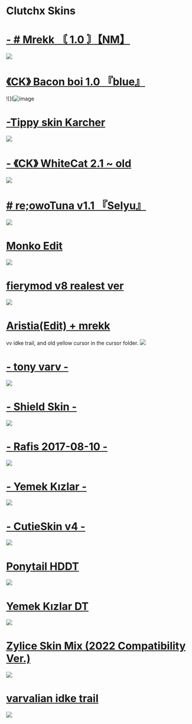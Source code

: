 # Clutchx Skins

# [- # Mrekk 〘 1.0 〙【NM】](https://drive.google.com/uc?export=download&id=1KyfzDBexpJuncrHrVJ5ETZrH3_2IbGYy)
![](https://skins.osuck.net/uploads/posts/2021-01/1611739146_screenshot9120.jpg)

# [《CK》 Bacon boi 1.0 『blue』](https://joofixd.s-ul.eu/Idc2Mdek)
![](![image](https://user-images.githubusercontent.com/47702237/179339904-eb325c4a-6daa-4c77-9ada-d14b1ccb82f1.png)

# [-Tippy skin Karcher](https://drive.google.com/file/d/1WhNWoIrxRDcET3lMEw8vxIzf5pq41prV/view)
![](https://cdn.discordapp.com/attachments/332069109732999169/1000336678143139880/screenshot014.jpg)

# [- 《CK》 WhiteCat 2.1 ~ old](https://www.mediafire.com/file/slctyhdrt8q7mhw/-_%25E3%2580%258ACK%25E3%2580%258B_WhiteCat_2.1_%257E_old.osk/file)
![](https://i.imgur.com/rZckbMN.png)

# [# re;owoTuna v1.1 『Selyu』](https://drive.google.com/file/d/1SVtUUvo4o2DUwQ1Pf2Xb0v4eDblvvovq/view?usp=sharing)
![](https://cdn.discordapp.com/attachments/332069109732999169/1000337732687630336/screenshot015.jpg)

# [Monko Edit](https://rektygon.s-ul.eu/r36TbuaU)
![](https://i.imgur.com/8tXwDP0.jpg)

# [fierymod v8 realest ver](https://www.mediafire.com/file/4ryl6qqet0xs9nc/fierymod_v8_realest_ver.osk/file) 
![](https://i.imgur.com/Vv4Jgr1.png)

# [Aristia(Edit) + mrekk](https://drive.google.com/file/d/1nZkbsWjfDXJu9-VONuZV_DiYOjteMW25/view)
vv idke trail, and old yellow cursor in the cursor folder.
![](https://i.imgur.com/1mVGsiY.png)

# [- tony varv -](https://mega.nz/file/5WZ1TCDb#kGvBLznI9aH-KxbBQsIkOl5Lumaeere0Jn9rj7qaP4Q)
![](https://osu.ppy.sh/ss/15626158/88a1)

# [- Shield Skin -](https://drive.google.com/file/d/1ai-jXvh-34Y9VsvH5lOM97mTwTfkyQYV/view)
![](https://cdn.discordapp.com/attachments/332069109732999169/1000340031631806484/screenshot016.jpg)

# [- Rafis 2017-08-10 -](https://drive.google.com/file/d/1oanJ5hrKl4ZdPVUV9TfUgg0V6_OArp1e/view)
![](https://cdn.discordapp.com/attachments/332069109732999169/1000341550636728431/screenshot017.jpg)

# [- Yemek Kızlar -](https://cdn.discordapp.com/attachments/827951889026908191/997207236621369464/Yemek_Kzlar.osk)
![](https://cdn.discordapp.com/attachments/332069109732999169/1000342336548647012/screenshot019.jpg)

# [- CutieSkin v4 -](https://www.dropbox.com/s/5pxpc9ozz6oev8x/-%2BCutieSkin%20v4%20%2B-%20-.rar?dl=0)
![](https://cdn.discordapp.com/attachments/332069109732999169/1000343310197596240/screenshot020.jpg)

# [Ponytail HDDT](https://gerwi2.s-ul.eu/UpwA6ZsP)
![](https://i.imgur.com/o9VRoFm.png)

# [Yemek Kızlar DT]( https://drive.google.com/file/d/1kw4_agRLFgq4wK60laSMBsnGPO6LMiL8/view?usp=sharing)
![](https://cdn.discordapp.com/attachments/332069109732999169/1000344147590398072/screenshot021.jpg)

# [Zylice Skin Mix (2022 Compatibility Ver.)]( https://drive.google.com/file/d/1QRsELktLnH--R5zOwpXYjSnreT6Q3_jM/view)
![](https://cdn.discordapp.com/attachments/332069109732999169/1000345456376807434/screenshot025.jpg)

# [varvalian idke trail]( https://drive.google.com/file/d/12xHpKcdN5HNnAQnjL8JN507ZyQEEFCn-/view)
![](https://skins.osuck.net/uploads/posts/2019-07/1561977645_screenshot5556.jpg)



